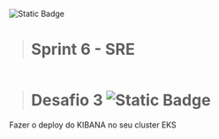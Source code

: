 ![Static Badge](https://img.shields.io/badge/STATUS-Ainda_ser%C3%A1_Iniciado-red) 
># Sprint 6 - SRE 
<div align="center"> <img src="" /> </div>



># Desafio 3 ![Static Badge](https://img.shields.io/badge/STATUS-Ainda_ser%C3%A1_Iniciado-red) 
Fazer o deploy do KIBANA no seu cluster EKS
